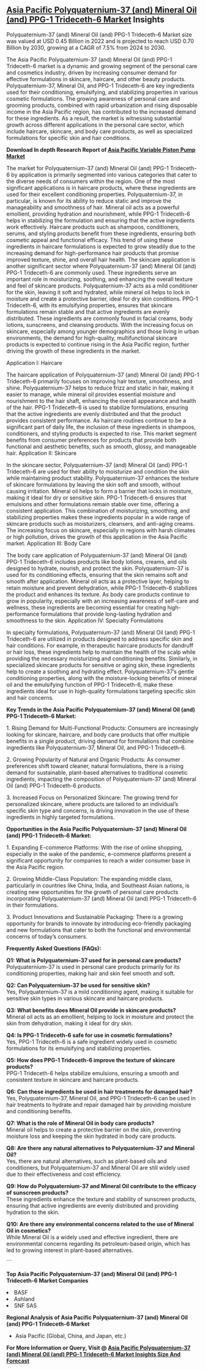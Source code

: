 <h2><a href="https://www.verifiedmarketreports.com/download-sample/?rid=355368&amp;utm_source=Github-Feb&amp;utm_medium=225" target="_blank">Asia Pacific Polyquaternium-37 (and) Mineral Oil (and) PPG-1 Trideceth-6 Market</a> Insights</h2><p>Polyquaternium-37 (and) Mineral Oil (and) PPG-1 Trideceth-6 Market size was valued at USD 0.45 Billion in 2022 and is projected to reach USD 0.70 Billion by 2030, growing at a CAGR of 7.5% from 2024 to 2030.</p><p><p>The Asia Pacific Polyquaternium-37 (and) Mineral Oil (and) PPG-1 Trideceth-6 market is a dynamic and growing segment of the personal care and cosmetics industry, driven by increasing consumer demand for effective formulations in skincare, haircare, and other beauty products. Polyquaternium-37, Mineral Oil, and PPG-1 Trideceth-6 are key ingredients used for their conditioning, emulsifying, and stabilizing properties in various cosmetic formulations. The growing awareness of personal care and grooming products, combined with rapid urbanization and rising disposable income in the Asia Pacific region, has contributed to the increased demand for these ingredients. As a result, the market is witnessing substantial growth across different applications in the personal care sector, which include haircare, skincare, and body care products, as well as specialized formulations for specific skin and hair conditions. <p><strong>Download In depth Research Report of <a href="https://www.verifiedmarketreports.com/download-sample/?rid=236118&amp;utm_source=Pulse-Dec&amp;utm_medium=225" target="_blank">Asia Pacific Variable Piston Pump Market</a></strong></p></p> <p>The market for Polyquaternium-37 (and) Mineral Oil (and) PPG-1 Trideceth-6 by application is primarily segmented into various categories that cater to the diverse needs of consumers within the region. One of the most significant applications is in haircare products, where these ingredients are used for their excellent conditioning properties. Polyquaternium-37, in particular, is known for its ability to reduce static and improve the manageability and smoothness of hair. Mineral oil acts as a powerful emollient, providing hydration and nourishment, while PPG-1 Trideceth-6 helps in stabilizing the formulation and ensuring that the active ingredients work effectively. Haircare products such as shampoos, conditioners, serums, and styling products benefit from these ingredients, ensuring both cosmetic appeal and functional efficacy. This trend of using these ingredients in haircare formulations is expected to grow steadily due to the increasing demand for high-performance hair products that promise improved texture, shine, and overall hair health. The skincare application is another significant sector where Polyquaternium-37 (and) Mineral Oil (and) PPG-1 Trideceth-6 are commonly used. These ingredients serve an important role in moisturizing, soothing, and enhancing the overall texture and feel of skincare products. Polyquaternium-37 acts as a mild conditioner for the skin, leaving it soft and hydrated, while mineral oil helps to lock in moisture and create a protective barrier, ideal for dry skin conditions. PPG-1 Trideceth-6, with its emulsifying properties, ensures that skincare formulations remain stable and that active ingredients are evenly distributed. These ingredients are commonly found in facial creams, body lotions, sunscreens, and cleansing products. With the increasing focus on skincare, especially among younger demographics and those living in urban environments, the demand for high-quality, multifunctional skincare products is expected to continue rising in the Asia Pacific region, further driving the growth of these ingredients in the market.</p> <p>Application I: Haircare</p> <p>The haircare application of Polyquaternium-37 (and) Mineral Oil (and) PPG-1 Trideceth-6 primarily focuses on improving hair texture, smoothness, and shine. Polyquaternium-37 helps to reduce frizz and static in hair, making it easier to manage, while mineral oil provides essential moisture and nourishment to the hair shaft, enhancing the overall appearance and health of the hair. PPG-1 Trideceth-6 is used to stabilize formulations, ensuring that the active ingredients are evenly distributed and that the product provides consistent performance. As haircare routines continue to be a significant part of daily life, the inclusion of these ingredients in shampoos, conditioners, and styling products is expected to rise. This market segment benefits from consumer preferences for products that provide both functional and aesthetic benefits, such as smooth, glossy, and manageable hair. Application II: Skincare</p> <p>In the skincare sector, Polyquaternium-37 (and) Mineral Oil (and) PPG-1 Trideceth-6 are used for their ability to moisturize and condition the skin while maintaining product stability. Polyquaternium-37 enhances the texture of skincare formulations by leaving the skin soft and smooth, without causing irritation. Mineral oil helps to form a barrier that locks in moisture, making it ideal for dry or sensitive skin. PPG-1 Trideceth-6 ensures that emulsions and other formulations remain stable over time, offering a consistent application. This combination of moisturizing, smoothing, and stabilizing properties makes these ingredients popular in a wide range of skincare products such as moisturizers, cleansers, and anti-aging creams. The increasing focus on skincare, especially in regions with harsh climates or high pollution, drives the growth of this application in the Asia Pacific market. Application III: Body Care</p> <p>The body care application of Polyquaternium-37 (and) Mineral Oil (and) PPG-1 Trideceth-6 includes products like body lotions, creams, and oils designed to hydrate, nourish, and protect the skin. Polyquaternium-37 is used for its conditioning effects, ensuring that the skin remains soft and smooth after application. Mineral oil acts as a protective layer, helping to retain moisture and prevent dehydration, while PPG-1 Trideceth-6 stabilizes the product and enhances its texture. As body care products continue to grow in popularity, especially with an increasing awareness of self-care and wellness, these ingredients are becoming essential for creating high-performance formulations that provide long-lasting hydration and smoothness to the skin. Application IV: Specialty Formulations</p> <p>In specialty formulations, Polyquaternium-37 (and) Mineral Oil (and) PPG-1 Trideceth-6 are utilized in products designed to address specific skin and hair conditions. For example, in therapeutic haircare products for dandruff or hair loss, these ingredients help to maintain the health of the scalp while providing the necessary moisturizing and conditioning benefits. Similarly, in specialized skincare products for sensitive or aging skin, these ingredients help to create a soothing and hydrating effect. Polyquaternium-37’s gentle conditioning properties, along with the moisture-locking benefits of mineral oil and the emulsifying function of PPG-1 Trideceth-6, make these ingredients ideal for use in high-quality formulations targeting specific skin and hair concerns. <p><strong>Key Trends in the Asia Pacific Polyquaternium-37 (and) Mineral Oil (and) PPG-1 Trideceth-6 Market:</strong></p> <p>1. Rising Demand for Multi-Functional Products: Consumers are increasingly looking for skincare, haircare, and body care products that offer multiple benefits in a single product, driving demand for formulations that combine ingredients like Polyquaternium-37, Mineral Oil, and PPG-1 Trideceth-6.</p> <p>2. Growing Popularity of Natural and Organic Products: As consumer preferences shift toward cleaner, natural formulations, there is a rising demand for sustainable, plant-based alternatives to traditional cosmetic ingredients, impacting the composition of Polyquaternium-37 (and) Mineral Oil (and) PPG-1 Trideceth-6 products.</p> <p>3. Increased Focus on Personalized Skincare: The growing trend for personalized skincare, where products are tailored to an individual’s specific skin type and concerns, is driving innovation in the use of these ingredients in highly targeted formulations.</p> <p><strong>Opportunities in the Asia Pacific Polyquaternium-37 (and) Mineral Oil (and) PPG-1 Trideceth-6 Market:</strong></p> <p>1. Expanding E-commerce Platforms: With the rise of online shopping, especially in the wake of the pandemic, e-commerce platforms present a significant opportunity for companies to reach a wider consumer base in the Asia Pacific region.</p> <p>2. Growing Middle-Class Population: The expanding middle class, particularly in countries like China, India, and Southeast Asian nations, is creating new opportunities for the growth of personal care products incorporating Polyquaternium-37 (and) Mineral Oil (and) PPG-1 Trideceth-6 in their formulations.</p> <p>3. Product Innovations and Sustainable Packaging: There is a growing opportunity for brands to innovate by introducing eco-friendly packaging and new formulations that cater to both the functional and environmental concerns of today’s consumers.</p> <p><strong>Frequently Asked Questions (FAQs):</strong></p> <p><strong>Q1: What is Polyquaternium-37 used for in personal care products?</strong><br>Polyquaternium-37 is used in personal care products primarily for its conditioning properties, making hair and skin feel smooth and soft.</p> <p><strong>Q2: Can Polyquaternium-37 be used for sensitive skin?</strong><br>Yes, Polyquaternium-37 is a mild conditioning agent, making it suitable for sensitive skin types in various skincare and haircare products.</p> <p><strong>Q3: What benefits does Mineral Oil provide in skincare products?</strong><br>Mineral oil acts as an emollient, helping to lock in moisture and protect the skin from dehydration, making it ideal for dry skin.</p> <p><strong>Q4: Is PPG-1 Trideceth-6 safe for use in cosmetic formulations?</strong><br>Yes, PPG-1 Trideceth-6 is a safe ingredient widely used in cosmetic formulations for its emulsifying and stabilizing properties.</p> <p><strong>Q5: How does PPG-1 Trideceth-6 improve the texture of skincare products?</strong><br>PPG-1 Trideceth-6 helps stabilize emulsions, ensuring a smooth and consistent texture in skincare and haircare products.</p> <p><strong>Q6: Can these ingredients be used in hair treatments for damaged hair?</strong><br>Yes, Polyquaternium-37, Mineral Oil, and PPG-1 Trideceth-6 can be used in hair treatments to hydrate and repair damaged hair by providing moisture and conditioning benefits.</p> <p><strong>Q7: What is the role of Mineral Oil in body care products?</strong><br>Mineral oil helps to create a protective barrier on the skin, preventing moisture loss and keeping the skin hydrated in body care products.</p> <p><strong>Q8: Are there any natural alternatives to Polyquaternium-37 and Mineral Oil?</strong><br>Yes, there are natural alternatives, such as plant-based oils and conditioners, but Polyquaternium-37 and Mineral Oil are still widely used due to their effectiveness and cost efficiency.</p> <p><strong>Q9: How do Polyquaternium-37 and Mineral Oil contribute to the efficacy of sunscreen products?</strong><br>These ingredients enhance the texture and stability of sunscreen products, ensuring that active ingredients are evenly distributed and providing hydration to the skin.</p> <p><strong>Q10: Are there any environmental concerns related to the use of Mineral Oil in cosmetics?</strong><br>While Mineral Oil is a widely used and effective ingredient, there are environmental concerns regarding its petroleum-based origin, which has led to growing interest in plant-based alternatives.</p> ```</p><p><strong>Top Asia Pacific Polyquaternium-37 (and) Mineral Oil (and) PPG-1 Trideceth-6 Market Companies</strong></p><div data-test-id=""><p><li>BASF</li><li> Ashland</li><li> SNF SAS</li></p><div><strong>Regional Analysis of&nbsp;Asia Pacific Polyquaternium-37 (and) Mineral Oil (and) PPG-1 Trideceth-6 Market</strong></div><ul><li dir="ltr"><p dir="ltr">Asia Pacific (Global, China, and Japan, etc.)</p></li></ul><p><strong>For More Information or Query, Visit @&nbsp;</strong><strong><a href="https://www.verifiedmarketreports.com/product/polyquaternium-37-and-mineral-oil-and-ppg-1-trideceth-6-market/?utm_source=Github-Feb&amp;utm_medium=225" target="_blank">Asia Pacific Polyquaternium-37 (and) Mineral Oil (and) PPG-1 Trideceth-6 Market Insights Size And Forecast</a></strong></p></div><h2>&nbsp;</h2><div data-test-id="">&nbsp;</div>
